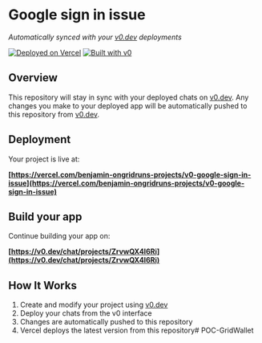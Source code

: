 # Google sign in issue

*Automatically synced with your [v0.dev](https://v0.dev) deployments*

[![Deployed on Vercel](https://img.shields.io/badge/Deployed%20on-Vercel-black?style=for-the-badge&logo=vercel)](https://vercel.com/benjamin-ongridruns-projects/v0-google-sign-in-issue)
[![Built with v0](https://img.shields.io/badge/Built%20with-v0.dev-black?style=for-the-badge)](https://v0.dev/chat/projects/ZrvwQX4I6Ri)

## Overview

This repository will stay in sync with your deployed chats on [v0.dev](https://v0.dev).
Any changes you make to your deployed app will be automatically pushed to this repository from [v0.dev](https://v0.dev).

## Deployment

Your project is live at:

**[https://vercel.com/benjamin-ongridruns-projects/v0-google-sign-in-issue](https://vercel.com/benjamin-ongridruns-projects/v0-google-sign-in-issue)**

## Build your app

Continue building your app on:

**[https://v0.dev/chat/projects/ZrvwQX4I6Ri](https://v0.dev/chat/projects/ZrvwQX4I6Ri)**

## How It Works

1. Create and modify your project using [v0.dev](https://v0.dev)
2. Deploy your chats from the v0 interface
3. Changes are automatically pushed to this repository
4. Vercel deploys the latest version from this repository# POC-GridWallet
